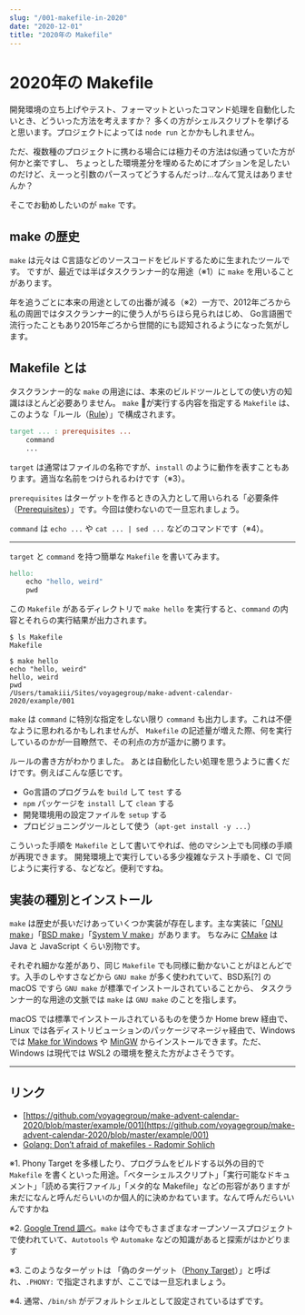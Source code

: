 ```yaml
---
slug: "/001-makefile-in-2020"
date: "2020-12-01"
title: "2020年の Makefile"
---
```


# 2020年の Makefile

開発環境の立ち上げやテスト、フォーマットといったコマンド処理を自動化したいとき、どういった方法を考えますか？
多くの方がシェルスクリプトを挙げると思います。プロジェクトによっては `node run` とかかもしれません。

ただ、複数種のプロジェクトに携わる場合には極力その方法は似通っていた方が何かと楽ですし、
ちょっとした環境差分を埋めるためにオプションを足したいのだけど、えーっと引数のパースってどうするんだっけ…なんて覚えはありませんか？

そこでお勧めしたいのが `make` です。

## make の歴史

`make` は元々は C言語などのソースコードをビルドするために生まれたツールです。
ですが、最近では半ばタスクランナー的な用途（※1）に `make` を用いることがあります。

年を追うごとに本来の用途としての出番が減る（※2）一方で、2012年ごろから私の周囲ではタスクランナー的に使う人がちらほら見られはじめ、
Go言語圏で流行ったこともあり2015年ごろから世間的にも認知されるようになった気がします。

## Makefile とは

タスクランナー的な `make` の用途には、本来のビルドツールとしての使い方の知識はほとんど必要ありません。
`make` が実行する内容を指定する `Makefile` は、このような「ルール（[Rule](https://www.gnu.org/software/make/manual/html_node/Rules.html)）」で構成されます。

```makefile
target ... : prerequisites ...
    command
    ...
```

`target` は通常はファイルの名称ですが、`install` のように動作を表すこともあります。適当な名前をつけられるわけです（※3）。

`prerequisites` はターゲットを作るときの入力として用いられる「必要条件（[Prerequisites](https://www.gnu.org/software/make/manual/html_node/Automatic-Prerequisites.html)）」です。今回は使わないので一旦忘れましょう。

`command` は `echo ...` や `cat ... | sed ...` などのコマンドです（※4）。

---

`target` と `command` を持つ簡単な `Makefile` を書いてみます。
```makefile
hello:
	echo "hello, weird"
    pwd
```

この `Makefile` があるディレクトリで `make hello` を実行すると、`command` の内容とそれらの実行結果が出力されます。
```shell
$ ls Makefile
Makefile
```
```shell
$ make hello
echo "hello, weird"
hello, weird
pwd
/Users/tamakiii/Sites/voyagegroup/make-advent-calendar-2020/example/001

```

`make` は `command` に特別な指定をしない限り `command` も出力します。これは不便なように思われるかもしれませんが、
`Makefile` の記述量が増えた際、何を実行しているのかが一目瞭然で、その利点の方が遥かに勝ります。

ルールの書き方がわかりました。
あとは自動化したい処理を思うように書くだけです。例えばこんな感じです。
* Go言語のプログラムを `build` して `test` する
* `npm` パッケージを `install` して `clean` する
* 開発環境用の設定ファイルを `setup` する
* プロビジョニングツールとして使う（`apt-get install -y ...`）

こういった手順を `Makefile` として書いてやれば、他のマシン上でも同様の手順が再現できます。
開発環境上で実行している多少複雑なテスト手順を、CI で同じように実行する、などなど。便利ですね。


## 実装の種別とインストール

`make` は歴史が長いだけあっていくつか実装が存在します。主な実装に「[GNU make](https://www.gnu.org/software/make/)」「[BSD make](https://www.freebsd.org/doc/en/books/developers-handbook/tools-make.html)」「[System V make](https://www.linux.co.cr/unix/review/1983/0806-a.html#:~:text=4.1%20%20Make)」があります。
ちなみに [CMake](https://cmake.org/) は Java と JavaScript くらい別物です。

それぞれ細かな差があり、同じ `Makefile` でも同様に動かないことがほとんどです。入手のしやすさなどから `GNU make` が多く使われていて、BSD系[?] の macOS ですら `GNU make` が標準でインストールされていることから、
タスクランナー的な用途の文脈では `make` は `GNU make` のことを指します。

macOS では標準でインストールされているものを使うか Home brew 経由で、Linux では各ディストリビューションのパッケージマネージャ経由で、Windows では [Make for Windows](http://gnuwin32.sourceforge.net/packages/make.htm) や [MinGW](http://www.mingw.org/wiki/InstallationHOWTOforMinGW) からインストールできます。ただ、Windows は現代では WSL2 の環境を整えた方がよさそうです。

---

## リンク

* [https://github.com/voyagegroup/make-advent-calendar-2020/blob/master/example/001](https://github.com/voyagegroup/make-advent-calendar-2020/blob/master/example/001)
* [Golang: Don’t afraid of makefiles - Radomir Sohlich](https://sohlich.github.io/post/go_makefile/)


※1. Phony Target を多様したり、プログラムをビルドする以外の目的で `Makefile` を書くといった用途。「ベターシェルスクリプト」「実行可能なドキュメント」「読める実行ファイル」「メタ的な Makefile」などの形容がありますが未だになんと呼んだらいいのか個人的に決めかねています。なんて呼んだらいいんですかね

※2. [Google Trend 調べ](https://trends.google.co.jp/trends/explore?date=all&q=makefile)。`make` は今でもさまざまなオープンソースプロジェクトで使われていて、`Autotools` や `Automake` などの知識があると探索がはかどります

※3. このようなターゲットは 「偽のターゲット（[Phony Target](https://www.gnu.org/software/make/manual/html_node/Phony-Targets.html)）」と呼ばれ、`.PHONY:` で指定されますが、ここでは一旦忘れましょう。

※4. 通常、`/bin/sh` がデフォルトシェルとして設定されているはずです。